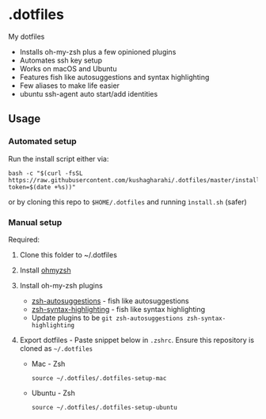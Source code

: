 # .dotfiles
My dotfiles
- Installs oh-my-zsh plus a few opinioned plugins
- Automates ssh key setup
- Works on macOS and Ubuntu
- Features fish like autosuggestions and syntax highlighting
- Few aliases to make life easier
- ubuntu ssh-agent auto start/add identities

## Usage

### Automated setup
Run the install script either via: 
```
bash -c "$(curl -fsSL https://raw.githubusercontent.com/kushagharahi/.dotfiles/master/install.sh?token=$(date +%s))"
```
or by cloning this repo to `$HOME/.dotfiles` and running `ìnstall.sh` (safer)

### Manual setup
Required:
1. Clone this folder to ~/.dotfiles

2. Install [ohmyzsh](https://ohmyz.sh/#install)

3. Install oh-my-zsh plugins
    - [zsh-autosuggestions](https://github.com/zsh-users/zsh-autosuggestions/blob/master/INSTALL.md#oh-my-zsh) - fish like autosuggestions
    - [zsh-syntax-highlighting](https://github.com/zsh-users/zsh-syntax-highlighting/blob/master/INSTALL.md#oh-my-zsh) - fish like syntax highlighting
    - Update plugins to be `git zsh-autosuggestions zsh-syntax-highlighting`

4. Export dotfiles - Paste snippet below in `.zshrc`. Ensure this repository is cloned as `~/.dotfiles`

    - Mac - Zsh
      ```
      source ~/.dotfiles/.dotfiles-setup-mac
      ```
    - Ubuntu - Zsh
      ```
      source ~/.dotfiles/.dotfiles-setup-ubuntu
      ```